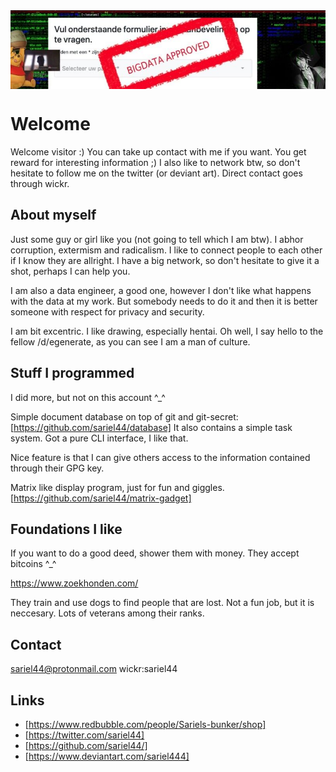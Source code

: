 <img src="0.jpg" style="display: block; align:left" />

# Welcome

Welcome visitor :) You can take up contact with me if you want. You get reward for interesting information ;)
I also like to network btw, so don't hesitate to follow me on the twitter (or deviant art). Direct contact goes through wickr.

## About myself

Just some guy or girl like you (not going to tell which I am btw). I abhor corruption, extermism and radicalism. I like to connect people to each other if I know they are allright. I have a big network, so don't hesitate to give it a shot, perhaps I can help you. 

I am also a data engineer, a good one, however I don't like what happens with the data at my work. But somebody needs to do it and then it is better someone with respect for privacy and security. 

I am bit excentric. I like drawing, especially hentai. Oh well, I say hello to the fellow /d/egenerate, as you can see I am a man of culture. 

## Stuff I programmed

I did more, but not on this account ^_^

Simple document database on top of git and git-secret: [https://github.com/sariel44/database]
It also contains a simple task system. Got a pure CLI interface, I like that. 

Nice feature is that I can give others access to the information contained through their GPG key. 

Matrix like display program, just for fun and giggles. [https://github.com/sariel44/matrix-gadget]

## Foundations I like

If you want to do a good deed, shower them with money. They accept bitcoins ^_^ 

https://www.zoekhonden.com/

They train and use dogs to find people that are lost. Not a fun job, but it is neccesary. Lots of veterans among their ranks. 


## Contact

sariel44@protonmail.com
wickr:sariel44

## Links

* [https://www.redbubble.com/people/Sariels-bunker/shop]
* [https://twitter.com/sariel44]
* [https://github.com/sariel44/]
* [https://www.deviantart.com/sariel444]
